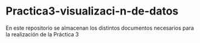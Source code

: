# Practica3-visualizaci-n-de-datos
En este repositorio se almacenan los distintos documentos necesarios para la realización de la Práctica 3
